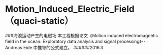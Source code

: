 ﻿# Motion_Induced_Electric_Field（quaci-static）
###海浪运动产生的电磁场
本工程根据论文《Motion induced electromagnetic field in the ocean: Exploratory data analysis and signal processing》--Andreas Eide 
中推导的公式建立。
######2016.3

